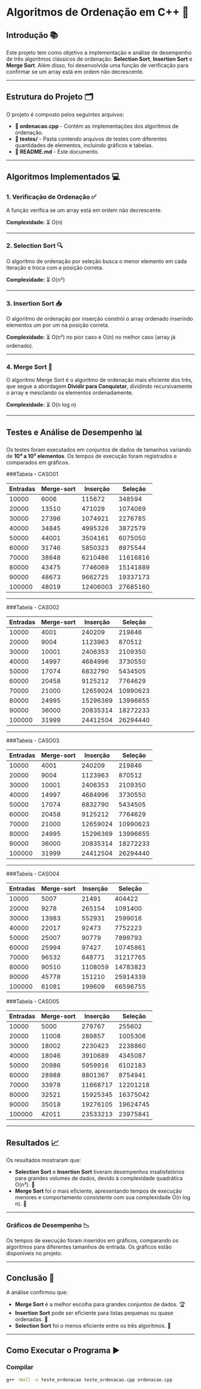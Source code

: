 # Algoritmos de Ordenação em C++ 🚀

## Introdução 📚

Este projeto tem como objetivo a implementação e análise de desempenho de três algoritmos clássicos de ordenação: **Selection Sort**, **Insertion Sort** e **Merge Sort**. Além disso, foi desenvolvida uma função de verificação para confirmar se um array está em ordem não decrescente.

---

## Estrutura do Projeto 🗂️

O projeto é composto pelos seguintes arquivos:

- **📄 ordenacao.cpp** - Contém as implementações dos algoritmos de ordenação.
- **📁 testes/** - Pasta contendo arquivos de testes com diferentes quantidades de elementos, incluindo gráficos e tabelas.
- **📄 README.md** - Este documento.

---

## Algoritmos Implementados 💻

### 1. Verificação de Ordenação ✅

A função verifica se um array está em ordem não decrescente.

**Complexidade:** ⏳ O(n)

---

### 2. Selection Sort 🔍

O algoritmo de ordenação por seleção busca o menor elemento em cada iteração e troca com a posição correta.

**Complexidade:** ⏳ O(n²)

---

### 3. Insertion Sort 📥

O algoritmo de ordenação por inserção constrói o array ordenado inserindo elementos um por um na posição correta.

**Complexidade:** ⏳ O(n²) no pior caso e O(n) no melhor caso (array já ordenado).

---

### 4. Merge Sort 🔄

O algoritmo Merge Sort é o algoritmo de ordenação mais eficiente dos três, que segue a abordagem **Dividir para Conquistar**, dividindo recursivamente o array e mesclando os elementos ordenadamente.

**Complexidade:** ⏳ O(n log n)

---

## Testes e Análise de Desempenho 📊

Os testes foram executados em conjuntos de dados de tamanhos variando de **10⁴ a 10⁵ elementos**. Os tempos de execução foram registrados e comparados em gráficos.

###Tabela - CASO01

| Entradas | Merge-sort | Inserção  | Seleção   |
|----------|------------|-----------|-----------|
| 10000    | 6006       | 115672    | 348594    |
| 20000    | 13510      | 471029    | 1074069   |
| 30000    | 27396      | 1074921   | 2276785   |
| 40000    | 34845      | 4995326   | 3872579   |
| 50000    | 44001      | 3504161   | 6075050   |
| 60000    | 31746      | 5850323   | 8975544   |
| 70000    | 38648      | 6210486   | 11616816  |
| 80000    | 43475      | 7746069   | 15141889  |
| 90000    | 48673      | 9662725   | 19337173  |
| 100000   | 48019      | 12406003  | 27685160  |

---

###Tabela - CASO02

| Entradas | Merge-sort | Inserção  | Seleção   |
|----------|------------|-----------|-----------|
| 10000    | 4001       | 240209    | 219846    |
| 20000    | 9004       | 1123963   | 870512    |
| 30000    | 10001      | 2406353   | 2109350   |
| 40000    | 14997      | 4684996   | 3730550   |
| 50000    | 17074      | 6832790   | 5434505   |
| 60000    | 20458      | 9125212   | 7764629   |
| 70000    | 21000      | 12659024  | 10990623  |
| 80000    | 24995      | 15296369  | 13996655  |
| 90000    | 36000      | 20835314  | 18272233  |
| 100000   | 31999      | 24412504  | 26294440  |

---

###Tabela - CASO03

| Entradas | Merge-sort | Inserção  | Seleção   |
|----------|------------|-----------|-----------|
| 10000    | 4001       | 240209    | 219846    |
| 20000    | 9004       | 1123963   | 870512    |
| 30000    | 10001      | 2406353   | 2109350   |
| 40000    | 14997      | 4684996   | 3730550   |
| 50000    | 17074      | 6832790   | 5434505   |
| 60000    | 20458      | 9125212   | 7764629   |
| 70000    | 21000      | 12659024  | 10990623  |
| 80000    | 24995      | 15296369  | 13996655  |
| 90000    | 36000      | 20835314  | 18272233  |
| 100000   | 31999      | 24412504  | 26294440  |

---

###Tabela - CASO04

| Entradas | Merge-sort | Inserção | Seleção   |
|----------|------------|----------|-----------|
| 10000    | 5007       | 21491    | 404422    |
| 20000    | 9278       | 265154   | 1091400   |
| 30000    | 13983      | 552931   | 2599016   |
| 40000    | 22017      | 92473    | 7752223   |
| 50000    | 25007      | 90779    | 7899793   |
| 60000    | 25994      | 97427    | 10745861  |
| 70000    | 96532      | 648771   | 31217765  |
| 80000    | 90510      | 1108059  | 14783823  |
| 90000    | 45778      | 151210   | 25914339  |
| 100000   | 61081      | 199609   | 66596755  |

###Tabela - CASO05

| Entradas | Merge-sort | Inserção  | Seleção   |
|----------|------------|-----------|-----------|
| 10000    | 5000       | 279767    | 255602    |
| 20000    | 11008      | 289857    | 1005306   |
| 30000    | 18002      | 2230423   | 2238860   |
| 40000    | 18046      | 3910689   | 4345087   |
| 50000    | 20986      | 5959916   | 6102183   |
| 60000    | 28988      | 8801367   | 8754941   |
| 70000    | 33978      | 11668717  | 12201218  |
| 80000    | 32521      | 15925345  | 16375042  |
| 90000    | 35018      | 19276105  | 19624745  |
| 100000   | 42011      | 23533213  | 23975841  |

---


## Resultados 📈

Os resultados mostraram que:

- **Selection Sort** e **Insertion Sort** tiveram desempenhos insatisfatórios para grandes volumes de dados, devido à complexidade quadrática O(n²). 🐢
- **Merge Sort** foi o mais eficiente, apresentando tempos de execução menores e comportamento consistente com sua complexidade O(n log n). 🚀

---

### Gráficos de Desempenho 📉

Os tempos de execução foram inseridos em gráficos, comparando os algoritmos para diferentes tamanhos de entrada. Os gráficos estão disponíveis no projeto.

---

## Conclusão 🎯

A análise confirmou que:

- **Merge Sort** é a melhor escolha para grandes conjuntos de dados. 🏆
- **Insertion Sort** pode ser eficiente para listas pequenas ou quase ordenadas. 🎯
- **Selection Sort** foi o menos eficiente entre os três algoritmos. 🐌

---

## Como Executar o Programa ▶️

### Compilar

```bash
g++ -Wall -o teste_ordenacao teste_ordenacao.cpp ordenacao.cpp

